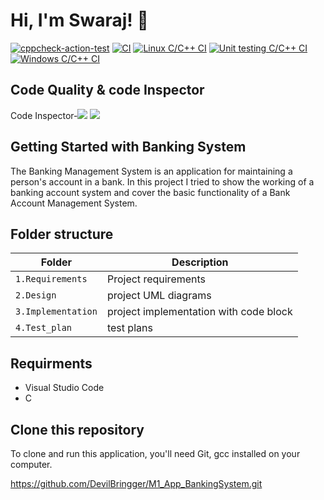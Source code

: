 # Hi, I'm Swaraj! 👋

[![cppcheck-action-test](https://github.com/DevilBringger/M1_App_BankingSystem/actions/workflows/cppcheck.yml/badge.svg)](https://github.com/DevilBringger/M1_App_BankingSystem/actions/workflows/cppcheck.yml)
[![CI](https://github.com/DevilBringger/M1_App_BankingSystem/actions/workflows/Linux_c-cpp.yml/badge.svg)](https://github.com/DevilBringger/M1_App_BankingSystem/actions/workflows/Linux_c-cpp.yml)
[![Linux C/C++ CI](https://github.com/DevilBringger/M1_App_BankingSystem/actions/workflows/Linux_C_CPP.yml/badge.svg)](https://github.com/DevilBringger/M1_App_BankingSystem/actions/workflows/Linux_C_CPP.yml)
[![Unit testing C/C++ CI](https://github.com/DevilBringger/M1_App_BankingSystem/actions/workflows/unity.yml/badge.svg)](https://github.com/DevilBringger/M1_App_BankingSystem/actions/workflows/unity.yml)
[![Windows C/C++ CI](https://github.com/DevilBringger/M1_App_BankingSystem/actions/workflows/Windows%20C_C++.yml/badge.svg)](https://github.com/DevilBringger/M1_App_BankingSystem/actions/workflows/Windows%20C_C++.yml)
## Code Quality & code Inspector
Code Inspector-![](https://api.codiga.io/project/29841/score/svg)
![](https://api.codiga.io/project/29841/status/svg)
## Getting Started with Banking System
The Banking Management System is an application for maintaining a person's account in a bank. In this project I tried to show the working of a banking account system and cover the basic functionality of a Bank Account Management System.

## Folder structure
| Folder | Description |
| --- | ---|
| `1.Requirements` | Project requirements |
| `2.Design` | project UML diagrams |
| `3.Implementation` | project implementation with code block |
| `4.Test_plan` | test plans |

## Requirments
* Visual Studio Code
* C

## Clone this repository
To clone and run this application, you'll need Git,
gcc installed on your computer. 

https://github.com/DevilBringger/M1_App_BankingSystem.git
